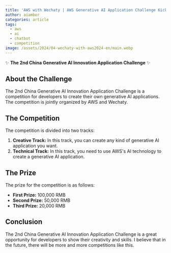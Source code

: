 ```yaml
---
title: 'AWS with Wechaty | AWS Generative AI Application Challenge Kicks Off!'
author: aiamber
categories: article
tags:
  - aws
  - ai
  - chatbot
  - competition
image: /assets/2024/04-wechaty-with-aws2024-en/main.webp
---
```


✨ **The 2nd China Generative AI Innovation Application Challenge** ✨

## About the Challenge

The 2nd China Generative AI Innovation Application Challenge is a competition for developers to create their own generative AI applications. The competition is jointly organized by AWS and Wechaty.

## The Competition

The competition is divided into two tracks:

1. **Creative Track:** In this track, you can create any kind of generative AI application you want.
2. **Technical Track:** In this track, you need to use AWS's AI technology to create a generative AI application.

## The Prize

The prize for the competition is as follows:

* **First Prize:** 100,000 RMB
* **Second Prize:** 50,000 RMB
* **Third Prize:** 20,000 RMB

## Conclusion

The 2nd China Generative AI Innovation Application Challenge is a great opportunity for developers to show their creativity and skills. I believe that in the future, there will be more and more competitions like this.
